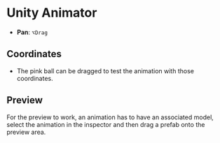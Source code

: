 # Unity Animator

- **Pan**: `⌥Drag`

## Coordinates

- The pink ball can be dragged to test the animation with those coordinates.

## Preview

For the preview to work, an animation has to have an associated model, select the animation in the inspector and then drag a prefab onto the preview area.
